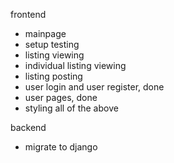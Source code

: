 frontend
- mainpage
- setup testing
- listing viewing
- individual listing viewing
- listing posting
- user login and user register, done
- user pages, done
- styling all of the above

backend
- migrate to django
